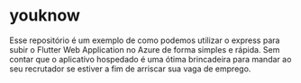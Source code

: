 # youknow

Esse repositório é um exemplo de como podemos utilizar o express para subir o Flutter Web Application no Azure de forma simples e rápida.
Sem contar que o aplicativo hospedado é uma ótima brincadeira para mandar ao seu recrutador se estiver 
a fim de arriscar sua vaga de emprego.
